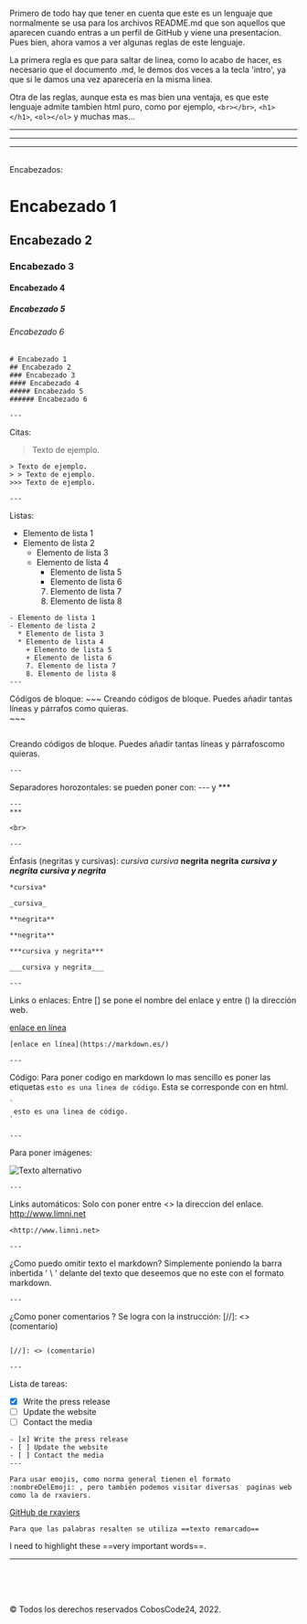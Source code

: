 Primero de todo hay que tener en cuenta que este es un lenguaje que normalmente se usa para los archivos README.md que son aquellos que aparecen cuando entras a un perfil de GitHub y viene una presentacion. Pues bien, ahora vamos a ver algunas reglas de este lenguaje.

La primera regla es que para saltar de linea, como lo acabo de hacer, es necesario que el documento .md, le demos dos veces a la tecla 'intro', ya que si le damos una vez aparecería en la misma linea.

Otra de las reglas, aunque esta es mas bien una ventaja, es que este lenguaje admite tambien html puro, como por ejemplo, ``<br></br>``, ``<h1></h1>``, ``<ol></ol>`` y muchas mas...

---
---
---
<br>
Encabezados:

# Encabezado 1
## Encabezado 2
### Encabezado 3
#### Encabezado 4
##### Encabezado 5
###### Encabezado 6
~~~
# Encabezado 1
## Encabezado 2
### Encabezado 3
#### Encabezado 4
##### Encabezado 5
###### Encabezado 6

---

~~~
Citas:

> Texto de ejemplo.
~~~
> Texto de ejemplo.
> > Texto de ejemplo.
>>> Texto de ejemplo.

---

~~~
Listas:
- Elemento de lista 1
- Elemento de lista 2
  * Elemento de lista 3
  * Elemento de lista 4
    + Elemento de lista 5
    + Elemento de lista 6
     7. Elemento de lista 7
     8. Elemento de lista 8
~~~
- Elemento de lista 1
- Elemento de lista 2
  * Elemento de lista 3
  * Elemento de lista 4
    + Elemento de lista 5
    + Elemento de lista 6
    7. Elemento de lista 7
    8. Elemento de lista 8
---
~~~
Códigos de bloque:
    ~~~
    Creando códigos de bloque.
    Puedes añadir tantas líneas y párrafos como quieras.  
    ~~~
~~~
~~~
Creando códigos de bloque.
Puedes añadir tantas líneas y párrafoscomo quieras.  
~~~
---
~~~
Separadores horozontales:
se pueden poner con: --- y ***
~~~
---
***

<br>

---
~~~
Énfasis (negritas y cursivas):
*cursiva*
_cursiva_
**negrita**
**negrita**
***cursiva y negrita***
___cursiva y negrita___
~~~
*cursiva*

_cursiva_

**negrita**

**negrita**

***cursiva y negrita***

___cursiva y negrita___

---
~~~
Links o enlaces:
Entre [] se pone el nombre del enlace y entre () la dirección web.

[enlace en línea](https://markdown.es/)
~~~
[enlace en línea](https://markdown.es/)

---
~~~
Código:
Para poner codigo en markdown lo mas sencillo es poner las etiquetas ` esto es una linea de código `. Esta se corresponde con <code></code> en html.
~~~
`
 esto es una linea de código.
`

---
~~~
Para poner imágenes:

![Texto alternativo](/ruta/a/la/imagen.jpg)
~~~
---
~~~
Links automáticos:
Solo con poner entre <> la direccion del enlace.
<http://www.limni.net>
~~~
<http://www.limni.net>

---
~~~
¿Como puedo omitir texto el markdown?
Simplemente poniendo la barra inbertida ' \ ' delante del texto que deseemos que no este con el formato markdown.
~~~
---

~~~
¿Como poner comentarios ?
 Se logra con la instrucción:
 [//]: <> (comentario) 
~~~

[//]: <> (comentario) 

---
~~~
Lista de tareas:
- [x] Write the press release
- [ ] Update the website
- [ ] Contact the media
~~~
- [x] Write the press release
- [ ] Update the website
- [ ] Contact the media
---

~~~
~~~
Para usar emojis, como norma general tienen el formato :nombreDelEmoji: , pero también podemos visitar diversas  paginas web como la de rxaviers.
~~~

[GitHub de rxaviers](https://gist.github.com/rxaviers/7360908)


~~~
Para que las palabras resalten se utiliza ==texto remarcado==
~~~
I need to highlight these ==very important words==.

---



<br><br><br>

© Todos los derechos reservados CobosCode24, 2022.
